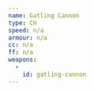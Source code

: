 ```yaml
---
name: Gatling Cannon
type: CH
speed: n/a
armour: n/a
cc: n/a
ff: n/a
weapons:
  -
    id: gatling-cannon
---
```

